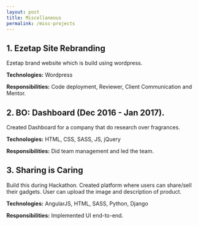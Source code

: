 ```yaml
---
layout: post
title: Miscellaneous
permalink: /misc-projects
---
```



## 1. Ezetap Site Rebranding​
Ezetap brand website which is build using wordpress.

**Technologies:** Wordpress

**Responsibilities​:** Code deployment, Reviewer, Client Communication and Mentor.


## 2. BO: Dashboard ​(Dec 2016 - Jan 2017).

Created Dashboard for a company that do research over fragrances.

**Technologies:** HTML, CSS, SASS, JS, jQuery

**Responsibilities:** Did team management and led the team.


## 3. Sharing is Caring
Build this during Hackathon. Created platform where users can share/sell their gadgets. User can upload the image and description of product.

**Technologies:** AngularJS, HTML, SASS, Python, Django

**Responsibilities​:** Implemented UI end-to-end.

